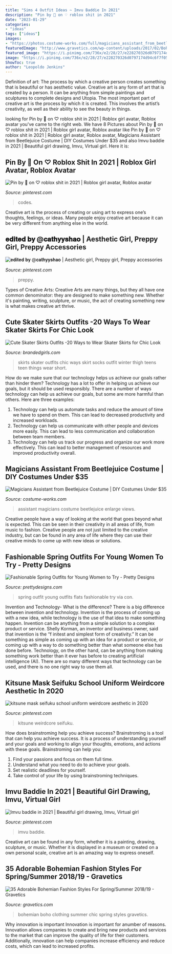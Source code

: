 ```yaml
---
title: "Sims 4 Outfit Ideas ~ Imvu Baddie In 2021"
description: "Pin by 🖤 on ♡ roblox shit in 2021"
date: "2023-01-29"
categories:
- "ideas"
tags: ["ideas"]
images:
- "https://photos.costume-works.com/full/magicians_assistant_from_beetlejuice11.jpg"
featuredImage: "http://www.gravetics.com/wp-content/uploads/2017/02/Boho-Chic-Bohemian-Style-Clothing-Dresses2.jpg"
featured_image: "https://i.pinimg.com/736x/e2/28/27/e228270326d0797174d94c6f7f054441.jpg"
image: "https://i.pinimg.com/736x/e2/28/27/e228270326d0797174d94c6f7f054441.jpg"
ShowToc: true
author: "Leopoldo Jenkins"
---
```



Definition of art: The process by which a creative person creates something that is beautiful or has aesthetic value.
Creative art is any form of art that is created by a person. It can be anything from simple paintings and sculptures to complete designs and Utopia. The most important part of creative art is the process by which it is created. This involves the artist’s creativity, as well as their ability to see the beauty in things.

	

		
looking for Pin by 🖤 on ♡ roblox shit in 2021 | Roblox girl avatar, Roblox avatar you've came to the right web. We have 8 Pictures about Pin by 🖤 on ♡ roblox shit in 2021 | Roblox girl avatar, Roblox avatar like Pin by 🖤 on ♡ roblox shit in 2021 | Roblox girl avatar, Roblox avatar, Magicians Assistant from Beetlejuice Costume | DIY Costumes Under $35 and also Imvu baddie in 2021 | Beautiful girl drawing, Imvu, Virtual girl. Here it is:
		
    
## Pin By 🖤 On ♡ Roblox Shit In 2021 | Roblox Girl Avatar, Roblox Avatar

<img loading=lazy src="https://i.pinimg.com/736x/c3/32/de/c332de60ce13e1a3774a7c2c12fb3e6c.jpg" onerror="this.onerror=null;this.src='https://tse2.mm.bing.net/th?id=OIP.o2Aj0zvFtvRsB3ohtS0XRAHaL6&amp;pid=15.1';" alt="Pin by 🖤 on ♡ roblox shit in 2021 | Roblox girl avatar, Roblox avatar">

_Source: pinterest.com_

>codes. 

	

Creative art is the process of creating or using art to express one’s thoughts, feelings, or ideas. Many people enjoy creative art because it can be very different from anything else in the world.

    
## 𝐞𝐝𝐢𝐭𝐞𝐝 𝐛𝐲 @𝐜𝐚𝐭𝐡𝐲𝐲𝐬𝐡𝐚𝐨 | Aesthetic Girl, Preppy Girl, Preppy Accessories

<img loading=lazy src="https://i.pinimg.com/736x/e2/28/27/e228270326d0797174d94c6f7f054441.jpg" onerror="this.onerror=null;this.src='https://tse2.mm.bing.net/th?id=OIP.1C_fIGGWcLSASD9LL17R_gHaN-&amp;pid=15.1';" alt="𝐞𝐝𝐢𝐭𝐞𝐝 𝐛𝐲 @𝐜𝐚𝐭𝐡𝐲𝐲𝐬𝐡𝐚𝐨 | Aesthetic girl, Preppy girl, Preppy accessories">

_Source: pinterest.com_

>preppy. 

	

Types of Creative Arts:
Creative Arts are many things, but they all have one common denominator: they are designed to make something new. Whether it's painting, writing, sculpture, or music, the act of creating something new is what makes creative art thrive.

    
## Cute Skater Skirts Outfits -20 Ways To Wear Skater Skirts For Chic Look

<img loading=lazy src="http://www.brandedgirls.com/wp-content/uploads/2015/08/9044c6530fbe9a2928f085d16cea02fa.jpg" onerror="this.onerror=null;this.src='https://tse4.mm.bing.net/th?id=OIP.Fh2dMiNDgpfPLIab_nXeTQAAAA&amp;pid=15.1';" alt="Cute Skater Skirts Outfits -20 Ways to Wear Skater Skirts for Chic Look">

_Source: brandedgirls.com_

>skirts skater outfits chic ways skirt socks outfit winter thigh teens teen things wear short. 

	

How do we make sure that our technology helps us achieve our goals rather than hinder them?
Technology has a lot to offer in helping us achieve our goals, but it should be used responsibly. There are a number of ways technology can help us achieve our goals, but some are more harmful than others. Here are three examples: 
1. Technology can help us automate tasks and reduce the amount of time we have to spend on them. This can lead to decreased productivity and increased workloads. 
2. Technology can help us communicate with other people and devices more easily. This can lead to less communication and collaboration between team members. 
3. Technology can help us track our progress and organize our work more effectively. This can lead to better management of resources and improved productivity overall.

    
## Magicians Assistant From Beetlejuice Costume | DIY Costumes Under $35

<img loading=lazy src="https://photos.costume-works.com/full/magicians_assistant_from_beetlejuice11.jpg" onerror="this.onerror=null;this.src='https://tse2.mm.bing.net/th?id=OIP.V9C9cY_FcdD4Ibd7ouiiTwHaJ3&amp;pid=15.1';" alt="Magicians Assistant from Beetlejuice Costume | DIY Costumes Under $35">

_Source: costume-works.com_

>assistant magicians costume beetlejuice enlarge views. 

	

Creative people have a way of looking at the world that goes beyond what is expected. This can be seen in their creativity in all areas of life, from music to fashion. Creative people are not just limited to the creative industry, but can be found in any area of life where they can use their creative minds to come up with new ideas or solutions.

    
## Fashionable Spring Outfits For Young Women To Try - Pretty Designs

<img loading=lazy src="https://www.prettydesigns.com/wp-content/uploads/2014/04/Spring-Outfit-with-Flats.jpg" onerror="this.onerror=null;this.src='https://tse3.mm.bing.net/th?id=OIP.0YMIoIhHUXQ2SrFzgAhUJgHaK2&amp;pid=15.1';" alt="Fashionable Spring Outfits for Young Women to Try - Pretty Designs">

_Source: prettydesigns.com_

>spring outfit young outfits flats fashionable try via con. 

	

Invention and Technology- What is the difference?
There is a big difference between invention and technology. Invention is the process of coming up with a new idea, while technology is the use of that idea to make something happen. Invention can be anything from a simple solution to a complex product or service. Shelly Korman, an inventor and business owner, said that invention is the “f initest and simplest form of creativity.” It can be something as simple as coming up with an idea for a product or service, or coming up with a way to do something better than what someone else has done before. Technology, on the other hand, can be anything from making something work better than it ever has before to creating artificial intelligence (AI). There are so many different ways that technology can be used, and there is no one right way to use them all.

    
## Kitsune Mask Seifuku School Uniform Weirdcore Aesthetic In 2020

<img loading=lazy src="https://i.pinimg.com/736x/dc/d5/96/dcd5965e29b02ae45664700c83eeae72.jpg" onerror="this.onerror=null;this.src='https://tse1.mm.bing.net/th?id=OIP.NCZcBS_EcxFCiyl_Hju11gHaJ3&amp;pid=15.1';" alt="kitsune mask seifuku school uniform weirdcore aesthetic in 2020">

_Source: pinterest.com_

>kitsune weirdcore seifuku. 

	

How does brainstroming help you achieve success?
Brainstroming is a tool that can help you achieve success. It is a process of understanding yourself and your goals and working to align your thoughts, emotions, and actions with these goals. Brainstroming can help you: 
1. Find your passions and focus on them full time.
2. Understand what you need to do to achieve your goals.
3. Set realistic deadlines for yourself.
4. Take control of your life by using brainstroming techniques.

    
## Imvu Baddie In 2021 | Beautiful Girl Drawing, Imvu, Virtual Girl

<img loading=lazy src="https://i.pinimg.com/736x/4e/0c/de/4e0cdeebb45e6d3bae206bec11de60b1.jpg" onerror="this.onerror=null;this.src='https://tse4.mm.bing.net/th?id=OIP.t_Tyk7A-5GNy9vVnwo_atgHaO4&amp;pid=15.1';" alt="Imvu baddie in 2021 | Beautiful girl drawing, Imvu, Virtual girl">

_Source: pinterest.com_

>imvu baddie. 

	

Creative art can be found in any form, whether it is a painting, drawing, sculpture, or music. Whether it is displayed in a museum or created on a own personal scale, creative art is an amazing way to express oneself.

    
## 35 Adorable Bohemian Fashion Styles For Spring/Summer 2018/19 - Gravetics

<img loading=lazy src="http://www.gravetics.com/wp-content/uploads/2017/02/Boho-Chic-Bohemian-Style-Clothing-Dresses2.jpg" onerror="this.onerror=null;this.src='https://tse4.mm.bing.net/th?id=OIP.M0W4Z66X5OAYg7jhtg75HQHaP1&amp;pid=15.1';" alt="35 Adorable Bohemian Fashion Styles For Spring/Summer 2018/19 - Gravetics">

_Source: gravetics.com_

>bohemian boho clothing summer chic spring styles gravetics. 

	

Why innovation is important
Innovation is important for anumber of reasons. Innovation allows companies to create and bring new products and services to the market that can improve the quality of life for their customers. Additionally, innovation can help companies increase efficiency and reduce costs, which can lead to increased profits.

